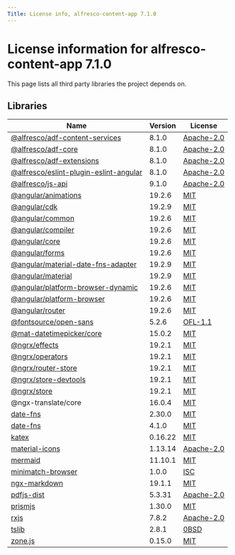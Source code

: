 ```yaml
---
Title: License info, alfresco-content-app 7.1.0
---
```


# License information for alfresco-content-app 7.1.0

This page lists all third party libraries the project depends on.

## Libraries

| Name | Version | License |
| --- | --- | --- |
| [@alfresco/adf-content-services](https://github.com/Alfresco/alfresco-ng2-components) | 8.1.0 | [Apache-2.0](http://www.apache.org/licenses/LICENSE-2.0) |
| [@alfresco/adf-core](https://github.com/Alfresco/alfresco-ng2-components) | 8.1.0 | [Apache-2.0](http://www.apache.org/licenses/LICENSE-2.0) |
| [@alfresco/adf-extensions](https://github.com/Alfresco/alfresco-ng2-components) | 8.1.0 | [Apache-2.0](http://www.apache.org/licenses/LICENSE-2.0) |
| [@alfresco/eslint-plugin-eslint-angular](https://github.com/Alfresco/alfresco-ng2-components) | 8.1.0 | [Apache-2.0](http://www.apache.org/licenses/LICENSE-2.0) |
| [@alfresco/js-api](https://github.com/Alfresco/alfresco-ng2-components) | 9.1.0 | [Apache-2.0](http://www.apache.org/licenses/LICENSE-2.0) |
| [@angular/animations](https://github.com/angular/angular) | 19.2.6 | [MIT](http://www.opensource.org/licenses/MIT) |
| [@angular/cdk](https://github.com/angular/components) | 19.2.9 | [MIT](http://www.opensource.org/licenses/MIT) |
| [@angular/common](https://github.com/angular/angular) | 19.2.6 | [MIT](http://www.opensource.org/licenses/MIT) |
| [@angular/compiler](https://github.com/angular/angular) | 19.2.6 | [MIT](http://www.opensource.org/licenses/MIT) |
| [@angular/core](https://github.com/angular/angular) | 19.2.6 | [MIT](http://www.opensource.org/licenses/MIT) |
| [@angular/forms](https://github.com/angular/angular) | 19.2.6 | [MIT](http://www.opensource.org/licenses/MIT) |
| [@angular/material-date-fns-adapter](https://github.com/angular/components) | 19.2.9 | [MIT](http://www.opensource.org/licenses/MIT) |
| [@angular/material](https://github.com/angular/components) | 19.2.9 | [MIT](http://www.opensource.org/licenses/MIT) |
| [@angular/platform-browser-dynamic](https://github.com/angular/angular) | 19.2.6 | [MIT](http://www.opensource.org/licenses/MIT) |
| [@angular/platform-browser](https://github.com/angular/angular) | 19.2.6 | [MIT](http://www.opensource.org/licenses/MIT) |
| [@angular/router](https://github.com/angular/angular) | 19.2.6 | [MIT](http://www.opensource.org/licenses/MIT) |
| [@fontsource/open-sans](https://github.com/fontsource/font-files) | 5.2.6 | [OFL-1.1](http://scripts.sil.org/cms/scripts/page.php?item_id=OFL_web) |
| [@mat-datetimepicker/core](https://github.com/kuhnroyal/mat-datetimepicker) | 15.0.2 | [MIT](http://www.opensource.org/licenses/MIT) |
| [@ngrx/effects](https://github.com/ngrx/platform) | 19.2.1 | [MIT](http://www.opensource.org/licenses/MIT) |
| [@ngrx/operators](https://github.com/ngrx/platform) | 19.2.1 | [MIT](http://www.opensource.org/licenses/MIT) |
| [@ngrx/router-store](https://github.com/ngrx/platform) | 19.2.1 | [MIT](http://www.opensource.org/licenses/MIT) |
| [@ngrx/store-devtools](https://github.com/ngrx/platform) | 19.2.1 | [MIT](http://www.opensource.org/licenses/MIT) |
| [@ngrx/store](https://github.com/ngrx/platform) | 19.2.1 | [MIT](http://www.opensource.org/licenses/MIT) |
| @ngx-translate/core | 16.0.4 | [MIT](http://www.opensource.org/licenses/MIT) |
| [date-fns](https://github.com/date-fns/date-fns) | 2.30.0 | [MIT](http://www.opensource.org/licenses/MIT) |
| [date-fns](https://github.com/date-fns/date-fns) | 4.1.0 | [MIT](http://www.opensource.org/licenses/MIT) |
| [katex](https://github.com/KaTeX/KaTeX) | 0.16.22 | [MIT](http://www.opensource.org/licenses/MIT) |
| [material-icons](https://github.com/marella/material-icons) | 1.13.14 | [Apache-2.0](http://www.apache.org/licenses/LICENSE-2.0) |
| [mermaid](https://github.com/mermaid-js/mermaid) | 11.10.1 | [MIT](http://www.opensource.org/licenses/MIT) |
| [minimatch-browser](https://github.com/isaacs/minimatch) | 1.0.0 | [ISC](https://www.isc.org/downloads/software-support-policy/isc-license/) |
| [ngx-markdown](https://github.com/jfcere/ngx-markdown) | 19.1.1 | [MIT](http://www.opensource.org/licenses/MIT) |
| [pdfjs-dist](https://github.com/mozilla/pdf.js) | 5.3.31 | [Apache-2.0](http://www.apache.org/licenses/LICENSE-2.0) |
| [prismjs](https://github.com/PrismJS/prism) | 1.30.0 | [MIT](http://www.opensource.org/licenses/MIT) |
| [rxjs](https://github.com/reactivex/rxjs) | 7.8.2 | [Apache-2.0](http://www.apache.org/licenses/LICENSE-2.0) |
| [tslib](https://github.com/Microsoft/tslib) | 2.8.1 | [0BSD](http://landley.net/toybox/license.html) |
| [zone.js](https://github.com/angular/angular) | 0.15.0 | [MIT](http://www.opensource.org/licenses/MIT) |

